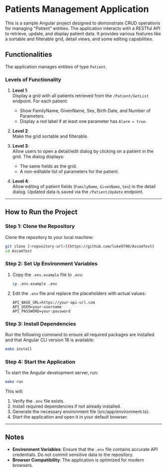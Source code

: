 
# Patients Management Application

This is a sample Angular project designed to demonstrate CRUD operations for managing "Patient" entities. The application interacts with a RESTful API to retrieve, update, and display patient data. It provides various features like a sortable and filterable grid, detail views, and some editing capabilities.

## Functionalities

The application manages entities of type `Patient`. 

### Levels of Functionality
1. **Level 1**:  
   Display a grid with all patients retrieved from the `/Patient/GetList` endpoint. For each patient:
   - Show FamilyName, GivenName, Sex, Birth Date, and Number of Parameters.
   - Display a red label if at least one parameter has `Alarm = true`.

2. **Level 2**:  
   Make the grid sortable and filterable.

3. **Level 3**:  
   Allow users to open a detail/edit dialog by clicking on a patient in the grid. The dialog displays:
   - The same fields as the grid.
   - A non-editable list of parameters for the patient.

4. **Level 4**:  
   Allow editing of patient fields (`FamilyName`, `GivenName`, `Sex`) in the detail dialog. Updated data is saved via the `/Patient/Update` endpoint.

---

## How to Run the Project

### Step 1: Clone the Repository
Clone the repository to your local machine:

```bash
git clone [<repository-url>](https://github.com/luke9790/AscomTest)
cd AscomTest
```

### Step 2: Set Up Environment Variables
1. Copy the `.env.example` file to `.env`:
   ```bash
   cp .env.example .env
   ```
2. Edit the `.env` file and replace the placeholders with actual values:
   ```plaintext
   API_BASE_URL=https://your-api-url.com
   API_USER=your-username
   API_PASSWORD=your-password
   ```

### Step 3: Install Dependencies
Run the following command to ensure all required packages are installed and that Angular CLI version 18 is available:

```bash
make install
```

### Step 4: Start the Application
To start the Angular development server, run:

```bash
make run
```

This will:
1. Verify the `.env` file exists.
2. Install required dependencies if not already installed.
3. Generate the necessary environment file (src/app/environment.ts).
4. Start the application and open it in your default browser.

---

## Notes
- **Environment Variables**: Ensure that the `.env` file contains accurate API credentials. Do not commit sensitive data to the repository.
- **Browser Compatibility**: The application is optimized for modern browsers.

